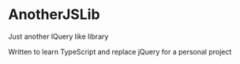 # AnotherJSLib
Just another lQuery like library

Written to learn TypeScript and replace jQuery for a personal project
